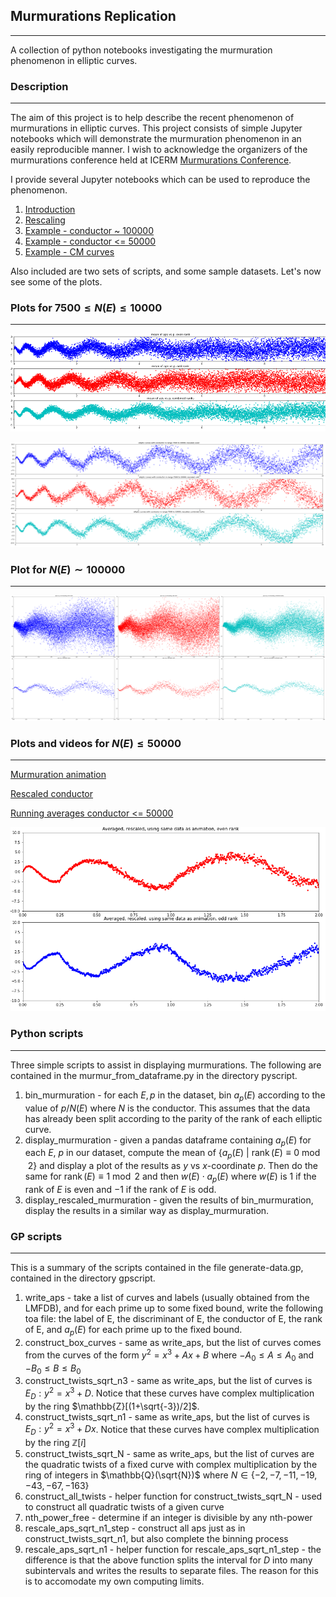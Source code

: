 ## Murmurations Replication

---------------------------

A collection of python notebooks investigating the murmuration phenomenon in elliptic curves.

### Description

---------------------------

The aim of this project is to help describe the recent phenomenon of murmurations in elliptic curves.
This project consists of simple Jupyter notebooks which will demonstrate the murmuration phenomenon in an easily reproducible manner.
I wish to acknowledge the organizers of the murmurations conference held at ICERM [Murmurations Conference](https://icerm.brown.edu/events/htw-23-ma/).

I provide several Jupyter notebooks which can be used to reproduce the phenomenon.

1. [Introduction](intro_murmurations.ipynb)
2. [Rescaling](scale_invariance.ipynb)
3. [Example - conductor ~ 100000](cond_100k_rescaled.ipynb)
4. [Example - conductor <= 50000](cond_50k_rescaled.ipynb)
5. [Example - CM curves](cm_curves_murmurations.ipynb)

Also included are two sets of scripts, and some sample datasets.
Let's now see some of the plots.
### Plots for $7500\leq N(E)\leq 10000$
---------------------------------------
<img src="media/plot_cond_7500_10000.png"  alt="Murmuration plot N(E) in 7500...10000"  width="521.205px"  height="156.352px"  title="Mean value of aps vs p, N(E) in [7500,10000]" style="object-fit:cover"/>

![Rescaled version of first picture](media/conductor_10000_rescaled_vs_not.png "Same as above figure, but rescaled according to N(E)")

### Plot for $N(E) \sim 100000$
-------------------------------
![second picture](media/scaling_vs_no_cond_100k.png "Comparing scaling vs no rescaling over a short interval of conductors")

### Plots and videos for $N(E)\leq 50000$
------------------------------

[Murmuration animation](media/murmuration_animation.mp4)

[Rescaled conductor](media/rescaled_cond_50000.mp4)

[Running averages conductor <= 50000](media/running_averages_cond_50000.mp4)

![Scaled conductor 50000](media/scaled_cond_50k.png)

### Python scripts

---------------------------

Three simple scripts to assist in displaying murmurations.
The following are contained in the murmur_from_dataframe.py in the directory pyscript.

1. bin_murmuration - for each $E,p$ in the dataset, bin $a_p(E)$ according to the value of $p/N(E)$ where $N$ is the conductor. This assumes that the data has already been split according to the parity of the rank of each elliptic curve.
2. display_murmuration - given a pandas dataframe containing $a_p(E)$ for each $E$, $p$ in our dataset, compute the mean of $\{a_p(E) \ |\ \operatorname{rank}(E)\equiv 0\bmod{2}\}$ and display a plot of the results as $y$ vs $x$-coordinate $p$. Then do the same for $\operatorname{rank}(E)\equiv1\bmod{2}$ and then $w(E)\cdot a_p(E)$ where $w(E)$ is $1$ if the rank of $E$ is even and $-1$ if the rank of $E$ is odd.
3. display_rescaled_murmuration - given the results of bin_murmuration, display the results in a similar way as display_murmuration.

### GP scripts

---------------------------

This is a summary of the scripts contained in the file generate-data.gp, contained in the directory gpscript.

1. write_aps - take a list of curves and labels (usually obtained from the LMFDB), and for each prime up to some fixed bound, write the following toa file: the label of E, the discriminant of E, the conductor of E, the rank of E, and $a_p(E)$ for each prime up to the fixed bound.
2. construct_box_curves - same as write_aps, but the list of curves comes from the curves of the form $y^2 = x^3 +Ax+B$ where $-A_0\leq A\leq A_0$ and $-B_0\leq B\leq B_0$
3. construct_twists_sqrt_n3 - same as write_aps, but the list of curves is $E_D: y^2 = x^3+D$. Notice that these curves have complex multiplication by the ring $\mathbb{Z}[(1+\sqrt{-3})/2]$.
4. construct_twists_sqrt_n1 - same as write_aps, but the list of curves is $E_D: y^2 = x^3+Dx$. Notice that these curves have complex multiplication by the ring $\mathbb{Z}[i]$
5. construct_twists_sqrt_N - same as write_aps, but the list of curves are the quadratic twists of a fixed curve with complex multiplication by the ring of integers in $\mathbb{Q}(\sqrt{N})$ where $N\in \{-2,-7,-11,-19,-43,-67,-163\}$
6. construct_all_twists - helper function for construct_twists_sqrt_N - used to construct all quadratic twists of a given curve
7. nth_power_free - determine if an integer is divisible by any nth-power
8. rescale_aps_sqrt_n1_step - construct all aps just as in construct_twists_sqrt_n1, but also complete the binning process
9. rescale_aps_sqrt_n1 - helper function for rescale_aps_sqrt_n1_step - the difference is that the above function splits the interval for $D$ into many subintervals and writes the results to separate files. The reason for this is to accomodate my own computing limits.

